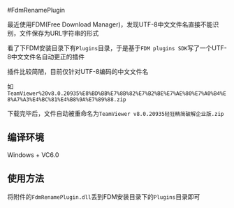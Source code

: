 #FdmRenamePlugin

最近使用FDM(Free Download Manager)，发现UTF-8中文文件名直接不能识别，文件保存为URL字符串的形式

看了下FDM安装目录下有`Plugins`目录，于是基于`FDM plugins SDK`写了一个UTF-8中文文件名自动更正的插件

插件比较简陋，目前仅针对UTF-8编码的中文文件名

如`TeamViewer%20v8.0.20935%E8%BD%BB%E7%8B%82%E7%B2%BE%E7%AE%80%E7%A0%B4%E8%A7%A3%E4%BC%81%E4%B8%9A%E7%89%88.zip`

下载完毕后，文件自动被重命名为`TeamViewer v8.0.20935轻狂精简破解企业版.zip`

## 编译环境

Windows + VC6.0

## 使用方法

将附件的`FdmRenamePlugin.dll`丢到FDM安装目录下的`Plugins`目录即可